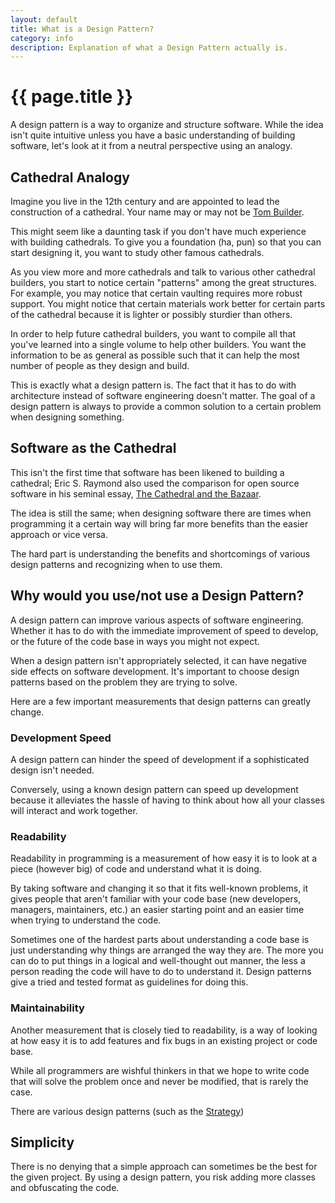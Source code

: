 ```yaml
---
layout: default
title: What is a Design Pattern?
category: info
description: Explanation of what a Design Pattern actually is.
---
```


{{ page.title }}
================

A design pattern is a way to organize and structure software. While the idea
isn't quite intuitive unless you have a basic understanding of building
software, let's look at it from a neutral perspective using an analogy.

## Cathedral Analogy

Imagine you live in the 12th century and are appointed to lead the construction
of a cathedral. Your name may or may not be [Tom Builder][pillars].

This might seem like a daunting task if you don't have much experience with
building cathedrals. To give you a foundation (ha, pun) so that you can start
designing it, you want to study other famous cathedrals.

As you view more and more cathedrals and talk to various other cathedral
builders, you start to notice certain "patterns" among the great structures. For
example, you may notice that certain vaulting requires more robust support. You
might notice that certain materials work better for certain parts of the
cathedral because it is lighter or possibly sturdier than others.

In order to help future cathedral builders, you want to compile all that you've
learned into a single volume to help other builders. You want the information
to be as general as possible such that it can help the most number of people as
they design and build.

This is exactly what a design pattern is. The fact that it has to do with
architecture instead of software engineering doesn't matter. The goal of a
design pattern is always to provide a common solution to a certain problem when
designing something.

## Software as the Cathedral

This isn't the first time that software has been likened to building a
cathedral; Eric S.  Raymond also used the comparison for open source software in
his seminal essay, [The Cathedral and the Bazaar][esr].

The idea is still the same; when designing software there are times when
programming it a certain way will bring far more benefits than the easier
approach or vice versa.

The hard part is understanding the benefits and shortcomings of various design
patterns and recognizing when to use them.

## Why would you use/not use a Design Pattern?

A design pattern can improve various aspects of software engineering. Whether it
has to do with the immediate improvement of speed to develop, or the future of
the code base in ways you might not expect.

When a design pattern isn't appropriately selected, it can have negative side
effects on software development. It's important to choose design patterns based
on the problem they are trying to solve.

Here are a few important measurements that design patterns can greatly change.

### Development Speed

A design pattern can hinder the speed of development if a sophisticated design
isn't needed.

Conversely, using a known design pattern can speed up development because it
alleviates the hassle of having to think about how all your classes will
interact and work together.

### Readability

Readability in programming is a measurement of how easy it is to look at a piece
(however big) of code and understand what it is doing.

By taking software and changing it so that it fits well-known problems, it gives
people that aren't familiar with your code base (new developers, managers,
maintainers, etc.) an easier starting point and an easier time when trying to
understand the code.

Sometimes one of the hardest parts about understanding a code base is just
understanding why things are arranged the way they are. The more you can do to
put things in a logical and well-thought out manner, the less a person reading
the code will have to do to understand it. Design patterns give a tried and tested
format as guidelines for doing this.

### Maintainability

Another measurement that is closely tied to readability, is a way of looking at
how easy it is to add features and fix bugs in an existing project or code base.

While all programmers are wishful thinkers in that we hope to write code that
will solve the problem once and never be modified, that is rarely the case.

There are various design patterns (such as the [Strategy][strategy])

## Simplicity

There is no denying that a simple approach can sometimes be the best for the
given project. By using a design pattern, you risk adding more classes and
obfuscating the code.

[strategy]: /
[pillars]: http://en.wikipedia.org/wiki/The_Pillars_of_the_Earth
[esr]: http://www.catb.org/~esr/writings/cathedral-bazaar/cathedral-bazaar/
